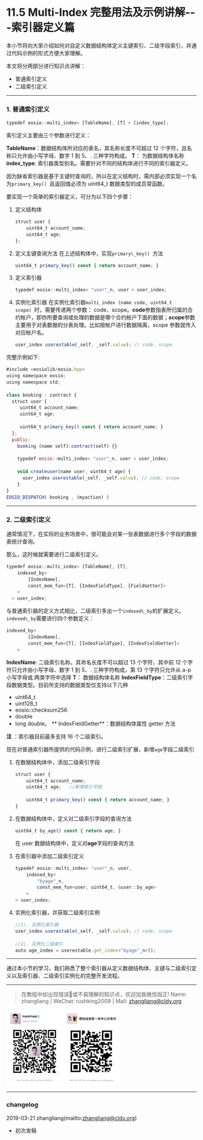 # 11.5 Multi-Index 完整用法及示例讲解---索引器定义篇

本小节将向大家介绍如何对自定义数据结构体定义主键索引、二级字段索引，并通过代码示例的形式方便大家理解。

本文将分两部分进行知识点讲解：

*   普通索引定义
*   二级索引定义

* * *

### 1\. 普通索引定义

```js
typedef eosio::multi_index< [TableName], [T] > [index_type];
```

索引定义主要由三个参数进行定义：

**TableName**：数据结构体所对应的表名，其名称长度不可超过 12 个字符，且名称只允许由小写字母、数字 1 到 5、. 三种字符构成。 **T**： 为数据结构体名称 **index_type**: 索引器类型别名。需要针对不同的结构体进行不同的索引器定义。

因为缺省索引器是基于主键时查询的，所以在定义结构时，需内部必须实现一个名为`primary_key() `且返回值必须为 uint64_t 数据类型的成员常函数。

要实现一个简单的索引器定义，可分为以下四个步骤：

1.  定义结构体

    ```js
    struct user {
        uint64_t account_name;
        uint64_t age;
    };
    ```

2.  定义主键查询方法 在上述结构体中，实现`primary\_key() `方法

    ```js
    uint64_t primary_key() const { return account_name; }
    ```

3.  定义索引器

    ```js
    typedef eosio::multi_index< "user"_n, user > user_index;
    ```

4.  实例化索引器 在实例化索引器`multi_index (name code, uint64_t scope) `时，需要传递两个参数： code、scope。**code**参数指表所归属的合约帐户，即你所要查询或处理的数据是哪个合约帐户下面的数据；**scope**参数主要用于对表数据的分表处理。比如按帐户进行数据隔离，scope 参数就传入对应帐户名。

    ```js
    user_index userestable(_self, _self.value); // code, scope
    ```

完整示例如下:

```js
#include <eosiolib/eosio.hpp>
using namespace eosio;
using namespace std;

class booking : contract {
  struct user {
     uint64_t account_name;
     uint64_t age;

     uint64_t primary_key() const { return account_name; }
  };
  public:
    booking (name self):contract(self) {}

    typedef eosio::multi_index< "user"_n, user > user_index;

    void createuser(name user, uint64_t age) {
      user_index userestable(_self, _self.value); // code, scope
    }
}
EOSIO_DISPATCH( booking , (myaction) )
```

* * *

### 2\. 二级索引定义

通常情况下，在实际的业务场景中，很可能会对某一张表数据进行多个字段的数据表统计查询。

那么，这时候就需要进行二级索引定义。

```js
typedef eosio::multi_index< [TableName], [T],
    indexed_by< 
        [IndexName], 
        const_mem_fun<[T], [IndexFieldType], [FieldGetter]>
    >
  > user_index;
```

与普通索引器的定义方式相比，二级索引多出一个`indexed\_by`的扩展定义。`indexed\_by`需要进行四个参数定义：

```js
indexed_by< 
        [IndexName], 
        const_mem_fun<[T], [IndexFieldType], [IndexFieldGetter]>
    >
```

**IndexName**: 二级索引名称。其命名长度不可以超过 13 个字符，其中前 12 个字符只允许由小写字母、数字 1 到 5、. 三种字符构成，第 13 个字符只允许从 a-p 小写字母或.两类字符中选择 **T**： 数据结构体名称 **IndexFieldType**：二级索引字段数据类型。目前所支持的数据类型仅支持以下几种

*   uint64_t
*   uint128_t
*   eosio::checksum256
*   double
*   long double。 ** IndexFieldGetter**：数据结构体属性 getter 方法

**注** ：索引器目前最多支持 16 个二级索引。

现在对普通索引器所提供的代码示例，进行二级索引扩展，新增`age`字段二级索引

1.  在数据结构体中，添加二级索引字段

    ```js
    struct user {
        uint64_t account_name;
        uint64_t age;   //新增索引字段

        uint64_t primary_key() const { return account_name; }
    }
    ```

2.  在数据结构体中，定义对二级索引字段的查询方法

    ```js
    uint64_t by_age() const { return age; }
    ```

    在 user 数据结构体中，定义对**age**字段的查询方法

3.  在索引器中添加二级索引定义

    ```js
    typedef eosio::multi_index< "user"_n, user,
        indexed_by< 
            "byage"_n, 
            const_mem_fun<user, uint64_t, &user::by_age> 
        >
    > user_index;
    ```

4.  实例化索引器，并获取二级索引实例

    ```js
    //1\. 实例化索引器
    user_index userestable(_self, _self.value); // code, scope

    //2\. 实例化二级索引
    auto age_index = userestable.get_index<"byage"_n>();
    ```

* * *

通过本小节的学习，我们熟悉了整个索引器从定义数据结构体、主键与二级索引定义以及索引器、二级索引实例化的完整开发流程。

* * *

> 在教程中如出现错误🐛或不易理解的知识点，欢迎加我微信指正! Name: zhangliang | WeChat: rushking2009 | Mail: zhangliang@cldy.org

![](img/9c507c40d372f5692d061c802a44deb2.jpg)![](img/aab6c923225b0a35b6580de17534641d.jpg)

* * *

### **changelog**

2019-03-21 zhangliang(mailto:zhangliang@cldy.org)

*   初次发稿